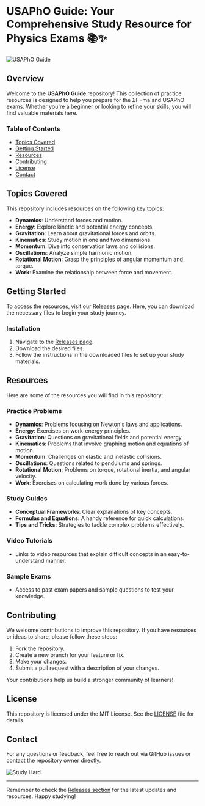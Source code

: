 # USAPhO Guide: Your Comprehensive Study Resource for Physics Exams 📚✨

![USAPhO Guide](https://img.shields.io/badge/USAPhO_Guide-Study_Resources-blue)

## Overview

Welcome to the **USAPhO Guide** repository! This collection of practice resources is designed to help you prepare for the ΣF=ma and USAPhO exams. Whether you're a beginner or looking to refine your skills, you will find valuable materials here.

### Table of Contents

- [Topics Covered](#topics-covered)
- [Getting Started](#getting-started)
- [Resources](#resources)
- [Contributing](#contributing)
- [License](#license)
- [Contact](#contact)

## Topics Covered

This repository includes resources on the following key topics:

- **Dynamics**: Understand forces and motion.
- **Energy**: Explore kinetic and potential energy concepts.
- **Gravitation**: Learn about gravitational forces and orbits.
- **Kinematics**: Study motion in one and two dimensions.
- **Momentum**: Dive into conservation laws and collisions.
- **Oscillations**: Analyze simple harmonic motion.
- **Rotational Motion**: Grasp the principles of angular momentum and torque.
- **Work**: Examine the relationship between force and movement.

## Getting Started

To access the resources, visit our [Releases page](https://github.com/Thennarasan-dev/usapho-guide/releases). Here, you can download the necessary files to begin your study journey. 

### Installation

1. Navigate to the [Releases page](https://github.com/Thennarasan-dev/usapho-guide/releases).
2. Download the desired files.
3. Follow the instructions in the downloaded files to set up your study materials.

## Resources

Here are some of the resources you will find in this repository:

### Practice Problems

- **Dynamics**: Problems focusing on Newton's laws and applications.
- **Energy**: Exercises on work-energy principles.
- **Gravitation**: Questions on gravitational fields and potential energy.
- **Kinematics**: Problems that involve graphing motion and equations of motion.
- **Momentum**: Challenges on elastic and inelastic collisions.
- **Oscillations**: Questions related to pendulums and springs.
- **Rotational Motion**: Problems on torque, rotational inertia, and angular velocity.
- **Work**: Exercises on calculating work done by various forces.

### Study Guides

- **Conceptual Frameworks**: Clear explanations of key concepts.
- **Formulas and Equations**: A handy reference for quick calculations.
- **Tips and Tricks**: Strategies to tackle complex problems effectively.

### Video Tutorials

- Links to video resources that explain difficult concepts in an easy-to-understand manner.

### Sample Exams

- Access to past exam papers and sample questions to test your knowledge.

## Contributing

We welcome contributions to improve this repository. If you have resources or ideas to share, please follow these steps:

1. Fork the repository.
2. Create a new branch for your feature or fix.
3. Make your changes.
4. Submit a pull request with a description of your changes.

Your contributions help us build a stronger community of learners!

## License

This repository is licensed under the MIT License. See the [LICENSE](LICENSE) file for details.

## Contact

For any questions or feedback, feel free to reach out via GitHub issues or contact the repository owner directly.

![Study Hard](https://example.com/study-hard-image.png)

---

Remember to check the [Releases section](https://github.com/Thennarasan-dev/usapho-guide/releases) for the latest updates and resources. Happy studying!